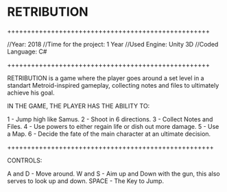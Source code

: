 # RETRIBUTION

+++++++++++++++++++++++++++++++++++++++++++++++++++

//Year: 2018
//Time for the project: 1 Year
//Used Engine: Unity 3D
//Coded Language: C#

+++++++++++++++++++++++++++++++++++++++++++++++++++

RETRIBUTION is a game where the player goes around a set level in a standart Metroid-inspired gameplay, collecting notes and files to ultimately achieve his goal.

IN THE GAME, THE PLAYER HAS THE ABILITY TO:

1 - Jump high like Samus.
2 - Shoot in 6 directions.
3 - Collect Notes and Files.
4 - Use powers to either regain life or dish out more damage.
5 - Use a Map.
6 - Decide the fate of the main character at an ultimate decision.

++++++++++++++++++++++++++++++++++++++++++++++++++++

CONTROLS:

A and D - Move around.
W and S - Aim up and Down with the gun, this also serves to look up and down.
SPACE - The Key to Jump.
